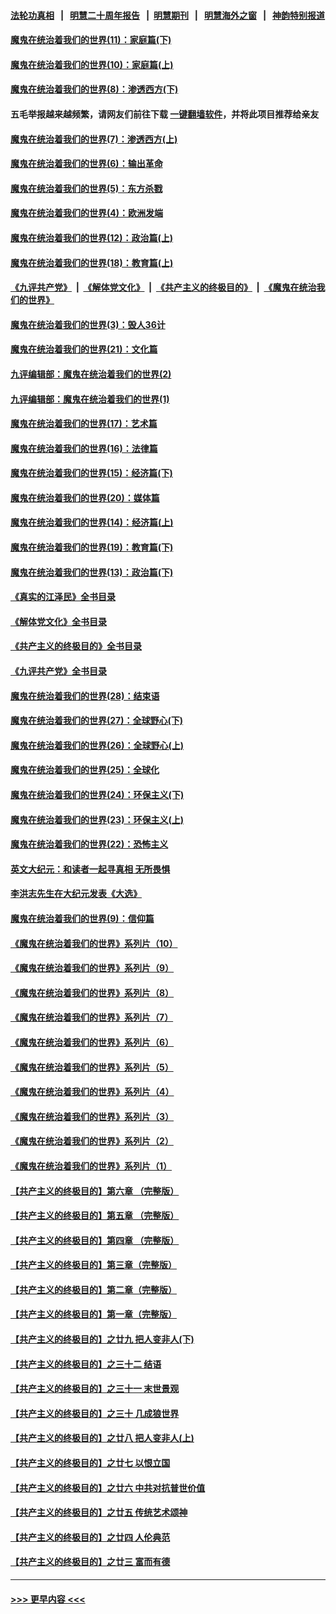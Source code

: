 #### [法轮功真相](https://github.com/gfw-breaker/truth/blob/master/README.md?t=0) &nbsp;&nbsp;|&nbsp;&nbsp; [明慧二十周年报告](https://github.com/gfw-breaker/mh-reports/blob/master/README.md?t=0) &nbsp;&nbsp;|&nbsp;&nbsp;[明慧期刊](https://github.com/gfw-breaker/mh-qikan) &nbsp;&nbsp;|&nbsp;&nbsp; [明慧海外之窗](https://github.com/gfw-breaker/mh-news/blob/master/README.md?t=0) &nbsp;&nbsp;|&nbsp;&nbsp; [神韵特别报道](https://github.com/gfw-breaker/mh-news/blob/master/shenyun.md?t=0)
#### [魔鬼在统治着我们的世界(11)：家庭篇(下)](../pages/nsc422/n10440961.md?t=11280150) 
#### [魔鬼在统治着我们的世界(10)：家庭篇(上)](../pages/nsc422/n10435448.md?t=11280150) 
#### [魔鬼在统治着我们的世界(8)：渗透西方(下)](../pages/nsc422/n10429603.md?t=11280150) 
#### 五毛举报越来越频繁，请网友们前往下载 [一键翻墙软件](https://github.com/gfw-breaker/ssr-accounts)，并将此项目推荐给亲友
#### [魔鬼在统治着我们的世界(7)：渗透西方(上)](../pages/nsc422/n10426013.md?t=11280150) 
#### [魔鬼在统治着我们的世界(6)：输出革命](../pages/nsc422/n10421536.md?t=11280150) 
#### [魔鬼在统治着我们的世界(5)：东方杀戮](../pages/nsc422/n10417707.md?t=11280150) 
#### [魔鬼在统治着我们的世界(4)：欧洲发端](../pages/nsc422/n10414890.md?t=11280150) 
#### [魔鬼在统治着我们的世界(12)：政治篇(上)](../pages/nsc422/n10444576.md?t=11280150) 
#### [魔鬼在统治着我们的世界(18)：教育篇(上)](../pages/nsc422/n10526970.md?t=11280150) 
#### [《九评共产党》](https://github.com/begood0513/9ping.md/blob/master/README.md) &nbsp;|&nbsp; [《解体党文化》](../../../../jtdwh.md/blob/master/README.md)  &nbsp;|&nbsp; [《共产主义的终极目的》](../../../../gczydzjmd.md/blob/master/README.md) &nbsp;|&nbsp; [《魔鬼在统治我们的世界》](../../../../mgztzwmdsj.md/blob/master/README.md) 
#### [魔鬼在统治着我们的世界(3)：毁人36计](../pages/nsc422/n10411583.md?t=11280150) 
#### [魔鬼在统治着我们的世界(21)：文化篇](../pages/nsc422/n10597706.md?t=11280150) 
#### [九评编辑部：魔鬼在统治着我们的世界(2)](../pages/nsc422/n10410036.md?t=11280150) 
#### [九评编辑部：魔鬼在统治着我们的世界(1)](../pages/nsc422/n10406825.md?t=11280150) 
#### [魔鬼在统治着我们的世界(17)：艺术篇](../pages/nsc422/n10499093.md?t=11280150) 
#### [魔鬼在统治着我们的世界(16)：法律篇](../pages/nsc422/n10485969.md?t=11280150) 
#### [魔鬼在统治着我们的世界(15)：经济篇(下)](../pages/nsc422/n10469975.md?t=11280150) 
#### [魔鬼在统治着我们的世界(20)：媒体篇](../pages/nsc422/n10586579.md?t=11280150) 
#### [魔鬼在统治着我们的世界(14)：经济篇(上)](../pages/nsc422/n10457370.md?t=11280150) 
#### [魔鬼在统治着我们的世界(19)：教育篇(下)](../pages/nsc422/n10564808.md?t=11280150) 
#### [魔鬼在统治着我们的世界(13)：政治篇(下)](../pages/nsc422/n10448270.md?t=11280150) 
#### [《真实的江泽民》全书目录](../pages/nsc422/n13721399.md?t=11280150) 
#### [《解体党文化》全书目录](../pages/nsc422/n13721157.md?t=11280150) 
#### [《共产主义的终极目的》全书目录](../pages/nsc422/n13721048.md?t=11280150) 
#### [《九评共产党》全书目录](../pages/nsc422/n13708085.md?t=11280150) 
#### [魔鬼在统治着我们的世界(28)：结束语](../pages/nsc422/n10936246.md?t=11280150) 
#### [魔鬼在统治着我们的世界(27)：全球野心(下)](../pages/nsc422/n10928319.md?t=11280150) 
#### [魔鬼在统治着我们的世界(26)：全球野心(上)](../pages/nsc422/n10900318.md?t=11280150) 
#### [魔鬼在统治着我们的世界(25)：全球化](../pages/nsc422/n10788205.md?t=11280150) 
#### [魔鬼在统治着我们的世界(24)：环保主义(下)](../pages/nsc422/n10695307.md?t=11280150) 
#### [魔鬼在统治着我们的世界(23)：环保主义(上)](../pages/nsc422/n10688613.md?t=11280150) 
#### [魔鬼在统治着我们的世界(22)：恐怖主义](../pages/nsc422/n10614727.md?t=11280150) 
#### [英文大纪元：和读者一起寻真相 无所畏惧](../pages/nsc422/n12542027.md?t=11280150) 
#### [李洪志先生在大纪元发表《大选》](../pages/nsc422/n12534746.md?t=11280150) 
#### [魔鬼在统治着我们的世界(9)：信仰篇](../pages/nsc422/n10432159.md?t=11280150) 
#### [《魔鬼在统治着我们的世界》系列片（10）](../pages/nsc422/n12292670.md?t=11280150) 
#### [《魔鬼在统治着我们的世界》系列片（9）](../pages/nsc422/n12290859.md?t=11280150) 
#### [《魔鬼在统治着我们的世界》系列片（8）](../pages/nsc422/n12287445.md?t=11280150) 
#### [《魔鬼在统治着我们的世界》系列片（7）](../pages/nsc422/n12283425.md?t=11280150) 
#### [《魔鬼在统治着我们的世界》系列片（6）](../pages/nsc422/n12282314.md?t=11280150) 
#### [《魔鬼在统治着我们的世界》系列片（5）](../pages/nsc422/n12281419.md?t=11280150) 
#### [《魔鬼在统治着我们的世界》系列片（4）](../pages/nsc422/n12274024.md?t=11280150) 
#### [《魔鬼在统治着我们的世界》系列片（3）](../pages/nsc422/n12271322.md?t=11280150) 
#### [《魔鬼在统治着我们的世界》系列片（2）](../pages/nsc422/n12269049.md?t=11280150) 
#### [《魔鬼在统治着我们的世界》系列片（1）](../pages/nsc422/n12267575.md?t=11280150) 
#### [【共产主义的终极目的】第六章 （完整版）](../pages/nsc422/n11428913.md?t=11280150) 
#### [【共产主义的终极目的】第五章 （完整版）](../pages/nsc422/n11428912.md?t=11280150) 
#### [【共产主义的终极目的】第四章 （完整版）](../pages/nsc422/n11428907.md?t=11280150) 
#### [【共产主义的终极目的】第三章（完整版）](../pages/nsc422/n11428848.md?t=11280150) 
#### [【共产主义的终极目的】第二章（完整版）](../pages/nsc422/n11428831.md?t=11280150) 
#### [【共产主义的终极目的】第一章（完整版）](../pages/nsc422/n11417651.md?t=11280150) 
#### [【共产主义的终极目的】之廿九 把人变非人(下)](../pages/nsc422/n11344140.md?t=11280150) 
#### [【共产主义的终极目的】之三十二 结语](../pages/nsc422/n11360535.md?t=11280150) 
#### [【共产主义的终极目的】之三十一 末世景观](../pages/nsc422/n11351129.md?t=11280150) 
#### [【共产主义的终极目的】之三十 几成狼世界](../pages/nsc422/n11348280.md?t=11280150) 
#### [【共产主义的终极目的】之廿八 把人变非人(上)](../pages/nsc422/n11340492.md?t=11280150) 
#### [【共产主义的终极目的】之廿七 以恨立国](../pages/nsc422/n11336944.md?t=11280150) 
#### [【共产主义的终极目的】之廿六 中共对抗普世价值](../pages/nsc422/n11324785.md?t=11280150) 
#### [【共产主义的终极目的】之廿五 传统艺术颂神](../pages/nsc422/n11296396.md?t=11280150) 
#### [【共产主义的终极目的】之廿四 人伦典范](../pages/nsc422/n11296397.md?t=11280150) 
#### [【共产主义的终极目的】之廿三 富而有德](../pages/nsc422/n11283598.md?t=11280150) 

----
#### [ >>> 更早内容 <<< ](../indexes/nsc422-earlier.md)
